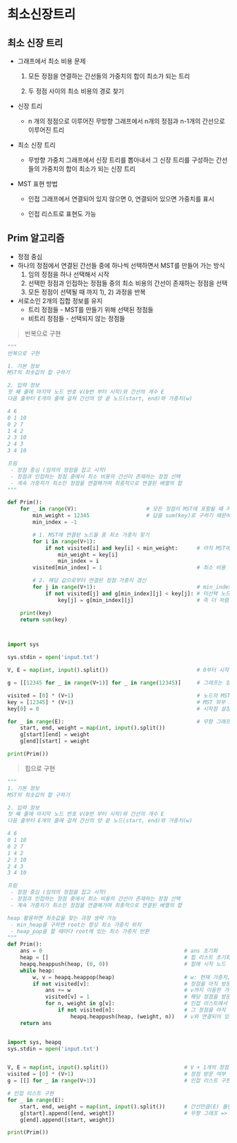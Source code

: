 # 최소신장트리

## 최소 신장 트리

- 그래프에서 최소 비용 문제

  1) 모든 정점을 연결하는 간선들의 가중치의 합이 최소가 되는 트리

  2) 두 정점 사이의 최소 비용의 경로 찾기

- 신장 트리

  - n 개의 정점으로 이루어진 무방향 그래프에서 n개의 정점과 n-1개의 간선으로 이루어진 트리

- 최소 신장 트리

  - 무방향 가중치 그래프에서 신장 트리를 뽑아내서 그 신장 트리를 구성하는 간선들의 가중치의 합이 최소가 되는 신장 트리

- MST 표현 방법

  - 인접 그래프에서 연결되어 있지 않으면 0, 연결되어 있으면 가중치를 표시

  - 인접 리스트로 표현도 가능





## Prim 알고리즘

- 정점 중심
- 하나의 정점에서 연결된 간선들 중에 하나씩 선택하면서 MST를 만들어 가는 방식
  1) 임의 정점을 하나 선택해서 시작
  2) 선택한 정점과 인접하는 정점들 중의 최소 비용의 간선이 존재하는 정점을 선택
  3) 모든 정점이 선택될 때 까지 1), 2) 과정을 반복
- 서로소인 2개의 집합 정보를 유지
  - 트리 정점들 - MST를 만들기 위해 선택된 정점들
  - 비트리 정점들 - 선택되지 않는 정점들



> 반복으로 구현

```python
"""
반복으로 구현

1. 기본 정보
MST의 최솟값의 합 구하기

2. 입력 정보
첫 째 줄에 마지막 노드 번호 V(0번 부터 시작)와 간선의 개수 E
다음 줄부터 E개의 줄에 걸쳐 간선의 양 끝 노드(start, end)와 가중치(w)

4 6
0 1 10
0 2 7
1 4 2
2 3 10
2 4 3
3 4 10

프림
 - 정점 중심 (임의의 정점을 잡고 시작)
 - 정점과 인접하는 정점 중에서 최소 비용의 간선이 존재하는 정점 선택
 - 계속 가중치가 최소인 정점을 연결해가며 최종적으로 연결된 배열의 합
"""

def Prim():
    for _ in range(V):                      # 모든 정점이 MST에 포함될 때 까지 반복(마지막 요소 선택 여부)
        min_weight = 12345                  # 답을 sum(key)로 구하기 때문에 노드 개수만큼 반복할 필요 없다.
        min_index = -1                      

        # 1. MST에 연결된 노드들 중 최소 가중치 찾기
        for i in range(V+1):
            if not visited[i] and key[i] < min_weight:      # 아직 MST에 포함되지 않은 노드들 중 최소 비용 간선 찾기
                min_weight = key[i]                         
                min_index = i
        visited[min_index] = 1                              # 최소 비용 간선을 택해 그 노드를 체크

        # 2. 해당 값으로부터 연결된 정점 가중치 갱신
        for j in range(V+1):                                # min_index와 연결된 인접 행열 순환하며
            if not visited[j] and g[min_index][j] < key[j]: # 미선택 노드고 가중치가 기존 key의 가중치보다 작으면
                key[j] = g[min_index][j]                    # 즉 더 저렴하게 갈 수 있으면 갱신

    print(key)
    return sum(key)



import sys

sys.stdin = open('input.txt')

V, E = map(int, input().split())                            # 0부터 시작해서 V까지 V+1개의 정점

g = [[12345 for _ in range(V+1)] for _ in range(12345)]     # 그래프는 임의의 큰 값을 잡고 초기화(최소 신장 트리이므로)

visited = [0] * (V+1)                                       # 노드의 MST 포함 여부를 체크하기 위한 배열
key = [12345] * (V+1)                                       # MST 외부 노드들로의 간선들 중 최소 가중치 간선을 판단하기 위한 배열
key[0] = 0                                                  # 시작점 설정(시작점은 가중치가 0이므로)

for _ in range(E):                                          # 무향 그래프이므로 양쪽에 모두 가중치를 줌
    start, end, weight = map(int, input().split())
    g[start][end] = weight
    g[end][start] = weight

print(Prim())
```



> 힙으로 구현

```python
"""
1. 기본 정보
MST의 최솟값의 합 구하기

2. 입력 정보
첫 째 줄에 마지막 노드 번호 V(0번 부터 시작)와 간선의 개수 E
다음 줄부터 E개의 줄에 걸쳐 간선의 양 끝 노드(start, end)와 가중치(w)

4 6
0 1 10
0 2 7
1 4 2
2 3 10
2 4 3
3 4 10

프림
 - 정점 중심 (임의의 정점을 잡고 시작)
 - 정점과 인접하는 정점 중에서 최소 비용의 간선이 존재하는 정점 선택
 - 계속 가중치가 최소인 정점을 연결해가며 최종적으로 연결된 배열의 합

heap 활용하면 최솟값을 찾는 과정 생략 가능
 - min_heap을 구하면 root는 항상 최소 가중치 위치
 - heap_pop을 할 때마다 root에 있는 최소 가중치 반환
"""
def Prim():
    ans = 0                                             # ans 초기화
    heap = []                                           # 힙 리스트 초기화
    heapq.heappush(heap, (0, 0))                        # 힙에 시작 노드 추가(가중치, 노드번호), 둘 다 0
    while heap:                             
        w, v = heapq.heappop(heap)                      # w: 현재 가중치, v: 현재 정점 => 항상 최솟값 반환(최소힙 루트는 항상 최솟값)
        if not visited[v]:                              # 정점을 아직 방문 안했다면
            ans += w                                    # v까지 이동한 가중치 누적
            visited[v] = 1                              # 해당 정점을 방문하고, 선택해서 활용
            for n, weight in g[v]:                      # 인접 리스트에서 인접 정점
                if not visited[n]:                      # 그 정점을 아직 방문하지 않았다면
                    heapq.heappush(heap, (weight, n))   # v와 연결되어 있는 모든 (가중치, 인접 정점)을 추가
    return ans


import sys, heapq
sys.stdin = open('input.txt')


V, E = map(int, input().split())                        # V + 1개의 정점(0부터 시작)
visited = [0] * (V+1)                                   # 정점 방문 여부 체크
g = [[] for _ in range(V+1)]                            # 인접 리스트 구현

# 인접 리스트 구현
for _ in range(E):
    start, end, weight = map(int, input().split())      # 간선만큼(E) 돌면서 두 정점과 가중치를 받고 구현
    g[start].append([end, weight])                      # 무향 그래프 => (정점, 가중치) 형태로 추가
    g[end].append([start, weight])

print(Prim())
```

